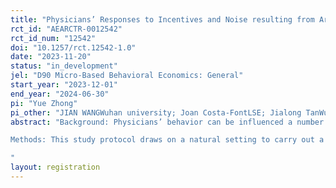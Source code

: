 ```yaml
---
title: "Physicians’ Responses to Incentives and Noise resulting from Artificial Intelligence: A medically framed real effort experiment"
rct_id: "AEARCTR-0012542"
rct_id_num: "12542"
doi: "10.1257/rct.12542-1.0"
date: "2023-11-20"
status: "in_development"
jel: "D90 Micro-Based Behavioral Economics: General"
start_year: "2023-12-01"
end_year: "2024-06-30"
pi: "Yue Zhong"
pi_other: "JIAN WANGWuhan university; Joan Costa-FontLSE; Jialong TanWuhan University"
abstract: "Background: Physicians’ behavior can be influenced a number of potential incentives as well as noise. The purpose of the research is to investigate the effects of both financial and non-financial incentives on physicians’ prosocial behavior with the advice of AI in health care settings.
Methods: This study protocol draws on a natural setting to carry out a real effort experiment design of data filling, simulating the process of physicians’ diagnosis and treatment with AI under different incentives. The main task of the subjects is to fill data of abnormal results from paper test report into an input system developed by the software O-Tree in different settings of incentives. We plan to test whether physicians respond differently to financial incentives of different payment systems compared to, or along with the non-financial incentives of quality ranking. Furthermore, our AI-based payment scheme design explores the effects of noise, namely an imperfect AI advise on physician decision making. The main outcome will be the performance of the subjects, including the quantity and quality of data filling, and the subject’s decision making will reflect their tradeoff between the extrinsic and intrinsic motivations.
"
layout: registration
---
```


